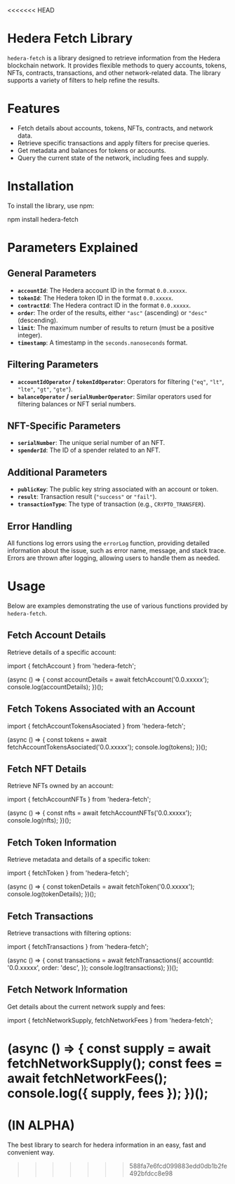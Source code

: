 <<<<<<< HEAD
# Hedera Fetch Library

`hedera-fetch` is a library designed to retrieve information from the Hedera blockchain network. It provides flexible methods to query accounts, tokens, NFTs, contracts, transactions, and other network-related data. The library supports a variety of filters to help refine the results.

# Features

- Fetch details about accounts, tokens, NFTs, contracts, and network data.
- Retrieve specific transactions and apply filters for precise queries.
- Get metadata and balances for tokens or accounts.
- Query the current state of the network, including fees and supply.

# Installation

To install the library, use npm:

npm install hedera-fetch

# Parameters Explained

## General Parameters

- **`accountId`**: The Hedera account ID in the format `0.0.xxxxx`.
- **`tokenId`**: The Hedera token ID in the format `0.0.xxxxx`.
- **`contractId`**: The Hedera contract ID in the format `0.0.xxxxx`.
- **`order`**: The order of the results, either `"asc"` (ascending) or `"desc"` (descending).
- **`limit`**: The maximum number of results to return (must be a positive integer).
- **`timestamp`**: A timestamp in the `seconds.nanoseconds` format.

## Filtering Parameters

- **`accountIdOperator` / `tokenIdOperator`**: Operators for filtering (`"eq"`, `"lt"`, `"lte"`, `"gt"`, `"gte"`).
- **`balanceOperator` / `serialNumberOperator`**: Similar operators used for filtering balances or NFT serial numbers.

## NFT-Specific Parameters

- **`serialNumber`**: The unique serial number of an NFT.
- **`spenderId`**: The ID of a spender related to an NFT.

## Additional Parameters

- **`publicKey`**: The public key string associated with an account or token.
- **`result`**: Transaction result (`"success"` or `"fail"`).
- **`transactionType`**: The type of transaction (e.g., `CRYPTO_TRANSFER`).

## Error Handling

All functions log errors using the `errorLog` function, providing detailed information about the issue, such as error name, message, and stack trace. Errors are thrown after logging, allowing users to handle them as needed.

# Usage

Below are examples demonstrating the use of various functions provided by `hedera-fetch`.

## Fetch Account Details

Retrieve details of a specific account:

import { fetchAccount } from 'hedera-fetch';

(async () => {
const accountDetails = await fetchAccount('0.0.xxxxx');
console.log(accountDetails);
})();

## Fetch Tokens Associated with an Account

import { fetchAccountTokensAsociated } from 'hedera-fetch';

(async () => {
const tokens = await fetchAccountTokensAsociated('0.0.xxxxx');
console.log(tokens);
})();

## Fetch NFT Details

Retrieve NFTs owned by an account:

import { fetchAccountNFTs } from 'hedera-fetch';

(async () => {
const nfts = await fetchAccountNFTs('0.0.xxxxx');
console.log(nfts);
})();

## Fetch Token Information

Retrieve metadata and details of a specific token:

import { fetchToken } from 'hedera-fetch';

(async () => {
const tokenDetails = await fetchToken('0.0.xxxxx');
console.log(tokenDetails);
})();

## Fetch Transactions

Retrieve transactions with filtering options:

import { fetchTransactions } from 'hedera-fetch';

(async () => {
const transactions = await fetchTransactions({
accountId: '0.0.xxxxx',
order: 'desc',
});
console.log(transactions);
})();

## Fetch Network Information

Get details about the current network supply and fees:

import { fetchNetworkSupply, fetchNetworkFees } from 'hedera-fetch';

(async () => {
const supply = await fetchNetworkSupply();
const fees = await fetchNetworkFees();
console.log({ supply, fees });
})();
=======
# (IN ALPHA)

The best library to search for hedera information in an easy, fast and convenient way.
>>>>>>> 588fa7e6fcd099883edd0db1b2fe492bfdcc8e98
